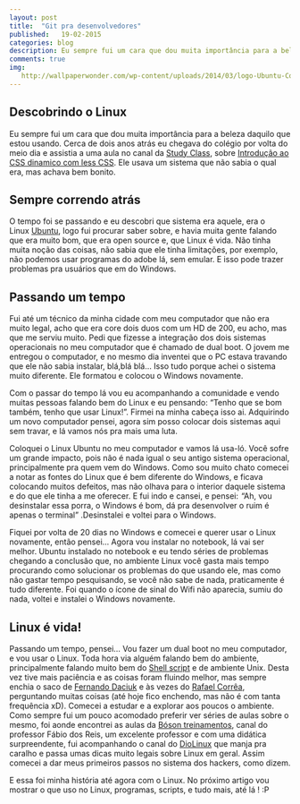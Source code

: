 ```yaml
---
layout: post
title:  "Git pra desenvolvedores"
published:   19-02-2015
categories: blog
description: Eu sempre fui um cara que dou muita importância para a beleza daquilo que estou usando. Cerca de dois anos atrás eu chegava do colégio por volta do meio dia e assistia a uma aula no canal da Study Class, sobre Introdução ao CSS dinamico com less CSS. Ele usava um sistema que não sabia o qual era, mas achava bem bonito...
comments: true
img:
   http://wallpaperwonder.com/wp-content/uploads/2014/03/logo-Ubuntu-Code-Wallpaper.jpg
---
```

<h2 class="topics">Descobrindo o Linux</h2>
Eu sempre fui um cara que dou muita importância para a beleza daquilo que estou usando. Cerca de dois anos atrás eu chegava do colégio por volta do meio dia e assistia a uma aula no canal da <a class="link-po-ex" target="_blank" href="https://www.youtube.com/user/StudyClassOficial">Study Class</a>, sobre <a target="_blank" class="link-po-ex" href="https://www.youtube.com/watch?v=pzC3zThxC_s">Introdução ao CSS dinamico com less CSS</a>. Ele usava um sistema que não sabia o qual era, mas achava bem bonito.

<h2 class="topics">Sempre correndo atrás</h2>
O tempo foi se passando e eu descobri que sistema era aquele, era o Linux <a class="link-po-ex" target="_blank" href="http://www.ubuntu.com/">Ubuntu</a>, logo fui procurar saber sobre, e havia muita gente falando que era muito bom, que era open source e, que Linux é vida. Não tinha muita noção das coisas, não sabia que ele tinha limitações, por exemplo, não podemos usar programas do adobe lá, sem emular. E isso pode trazer problemas pra usuários que em do Windows.

<h2 class="topics">Passando um tempo</h2>
Fui até um técnico da minha cidade com meu computador que não era muito legal, acho que era core dois duos com um HD de 200, eu acho, mas que me serviu muito. Pedi que fizesse a integração dos dois sistemas operacionais no meu computador que é chamado de dual boot. O jovem me entregou o computador, e no mesmo dia inventei que o PC estava travando que ele não sabia instalar, blá,blá blá… Isso tudo porque achei o sistema muito diferente. Ele formatou e colocou o Windows novamente.

Com o passar do tempo lá vou eu acompanhando a comunidade e vendo muitas pessoas falando bem do Linux e eu pensando: “Tenho que se bom também, tenho que usar Linux!”. Firmei na minha cabeça isso ai. Adquirindo um novo computador pensei, agora sim posso colocar dois sistemas aqui sem travar, e lá vamos nós pra mais uma luta.

Coloquei o Linux Ubuntu no meu computador e vamos lá usa-ló. Você sofre um grande impacto, pois não é nada igual o seu antigo sistema operacional, principalmente pra quem vem do Windows. Como sou muito chato comecei a notar as fontes do Linux que é bem diferente do Windows, e ficava colocando muitos defeitos, mas não olhava para o interior daquele sistema e do que ele tinha a me oferecer. E fui indo e cansei, e pensei:  “Ah, vou desinstalar essa porra, o Windows é bom, dá pra desenvolver o ruim é apenas o terminal” .Desinstalei e voltei para o Windows.

Fiquei por volta de 20 dias no Windows e comecei e querer usar o Linux novamente, então pensei… Agora vou instalar no notebook, lá vai ser melhor. Ubuntu instalado no notebook e eu tendo séries de problemas chegando a conclusão que, no ambiente Linux você gasta mais tempo procurando como solucionar os problemas do que usando ele, mas como não gastar tempo pesquisando, se você não sabe de nada, praticamente é tudo diferente. Foi quando o ícone de sinal do Wifi não aparecia, sumiu do nada, voltei e instalei o Windows novamente.

<h2 class="topics">Linux é vida!</h2>
Passando um tempo, pensei… Vou fazer um dual boot no meu computador, e vou usar o Linux. Toda hora via alguém falando bem do ambiente, principalmente falando muito bem do <a class="link-po-ex" target="_blank" href="http://pt.wikipedia.org/wiki/Shell_script">Shell script</a> e de ambiente Unix. Desta vez tive mais paciência e as coisas foram fluindo melhor, mas sempre enchia o saco de <a target="_blank" class="link-po-ex" href="https://github.com/fdaciuk">Fernando Daciuk</a> e às vezes do <a class="link-po-ex" target="_blank" href="https://github.com/rafaelstz">Rafael Corrêa</a>, perguntando muitas coisas (até hoje fico enchendo, mas não é com tanta frequência xD).
Comecei a estudar e a explorar aos poucos o ambiente. Como sempre fui um pouco acomodado preferir ver séries de aulas sobre o mesmo, foi aonde encontrei as aulas da <a target="_blank" class="link-po-ex" href="https://www.youtube.com/user/bosontreinamentos">Bóson treinamentos</a>, canal do professor Fábio dos Reis, um excelente professor e com uma didática surpreendente, fui acompanhando o canal do <a target="_blank" class="link-po-ex" href="https://www.youtube.com/user/Diolinux/videos">DioLinux</a> que manja pra caralho e passa umas dicas muito legais sobre Linux em geral. Assim comecei a dar meus primeiros passos no sistema dos hackers, como dizem.

E essa foi minha história até agora com o Linux. No próximo artigo vou mostrar o que uso no Linux, programas, scripts, e tudo mais, até lá ! :P
